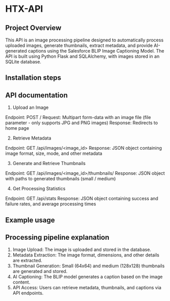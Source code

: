 # HTX-API

## Project Overview
This API is an image processing pipeline designed to automatically process uploaded images, generate thumbnails, extract metadata, and provide AI-generated captions using the Salesforce BLIP Image Captioning Model. The API is built using Python Flask and SQLAlchemy, with images stored in an SQLite database. 

## Installation steps


## API documentation
1. Upload an Image

Endpoint: POST /
Request: Multipart form-data with an image file (file parameter - only supports JPG and PNG images)
Response: Redirects to home page

2. Retrieve Metadata

Endpoint: GET /api/images/<image_id>
Response: JSON object containing image format, size, mode, and other metadata

3. Generate and Retrieve Thumbnails

Endpoint: GET /api/images/<image_id>/thumbnails/<size>
Response: JSON object with paths to generated thumbnails (small / medium)

4. Get Processing Statistics

Endpoint: GET /api/stats
Response: JSON object containing success and failure rates, and average processing times

## Example usage


## Processing pipeline explanation
1. Image Upload: The image is uploaded and stored in the database.
2. Metadata Extraction: The image format, dimensions, and other details are extracted.
3. Thumbnail Generation: Small (64x64) and medium (128x128) thumbnails are generated and stored.
4. AI Captioning: The BLIP model generates a caption based on the image content.
5. API Access: Users can retrieve metadata, thumbnails, and captions via API endpoints.
